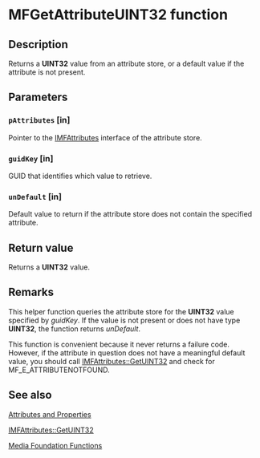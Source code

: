 # MFGetAttributeUINT32 function

## Description

Returns a **UINT32** value from an attribute store, or a default value if the attribute is not present.

## Parameters

### `pAttributes` [in]

Pointer to the [IMFAttributes](https://learn.microsoft.com/windows/desktop/api/mfobjects/nn-mfobjects-imfattributes) interface of the attribute store.

### `guidKey` [in]

GUID that identifies which value to retrieve.

### `unDefault` [in]

Default value to return if the attribute store does not contain the specified attribute.

## Return value

Returns a **UINT32** value.

## Remarks

This helper function queries the attribute store for the **UINT32** value specified by *guidKey*. If the value is not present or does not have type **UINT32**, the function returns *unDefault*.

This function is convenient because it never returns a failure code. However, if the attribute in question does not have a meaningful default value, you should call [IMFAttributes::GetUINT32](https://learn.microsoft.com/windows/desktop/api/mfobjects/nf-mfobjects-imfattributes-getuint32) and check for MF_E_ATTRIBUTENOTFOUND.

## See also

[Attributes and Properties](https://learn.microsoft.com/windows/desktop/medfound/attributes-and-properties)

[IMFAttributes::GetUINT32](https://learn.microsoft.com/windows/desktop/api/mfobjects/nf-mfobjects-imfattributes-getuint32)

[Media Foundation Functions](https://learn.microsoft.com/windows/desktop/medfound/media-foundation-functions)